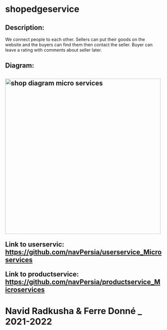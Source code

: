 # shopedgeservice

<h2> Description: </h2>
<p>
We connect people to each other. Sellers can put their goods on the website and the buyers can find them then contact the seller. Buyer can leave a rating with comments about seller later.
</p>

<h2>Diagram:<h2>
<img src="http://84.197.114.65/images/diagrammicroservices.jpg" alt="shop diagram micro services" width="500">

<p>Link to userservic: <a href="https://github.com/navPersia/userservice_Microservices">https://github.com/navPersia/userservice_Microservices</a></p>
<p>Link to productservice: <a href="https://github.com/navPersia/productservice_Microservices">https://github.com/navPersia/productservice_Microservices</a></p>

# Navid Radkusha & Ferre Donné _ 2021-2022